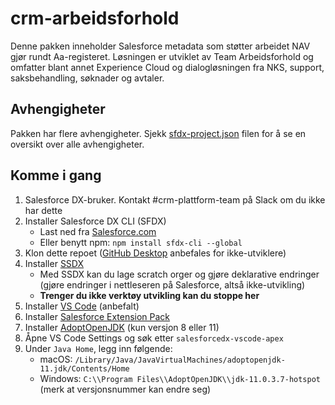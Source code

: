 # crm-arbeidsforhold
Denne pakken inneholder Salesforce metadata som støtter arbeidet NAV gjør rundt Aa-registeret. Løsningen er utviklet av Team Arbeidsforhold og omfatter blant annet Experience Cloud og dialogløsningen fra NKS, support, saksbehandling, søknader og avtaler.

## Avhengigheter

Pakken har flere avhengigheter. Sjekk [sfdx-project.json](https://github.com/navikt/crm-arbeidsforhold/blob/master/sfdx-project.json) filen for å se en oversikt over alle avhengigheter.

## Komme i gang

1. Salesforce DX-bruker. Kontakt #crm-plattform-team på Slack om du ikke har dette
2. Installer Salesforce DX CLI (SFDX)
   - Last ned fra [Salesforce.com](https://developer.salesforce.com/tools/sfdxcli)
   - Eller benytt npm: `npm install sfdx-cli --global`
3. Klon dette repoet ([GitHub Desktop](https://desktop.github.com) anbefales for ikke-utviklere)
4. Installer [SSDX](https://github.com/navikt/ssdx)
   - Med SSDX kan du lage scratch orger og gjøre deklarative endringer (gjøre endringer i nettleseren på Salesforce, altså ikke-utvikling)
   - **Trenger du ikke verktøy utvikling kan du stoppe her**
5. Installer [VS Code](https://code.visualstudio.com) (anbefalt)
6. Installer [Salesforce Extension Pack](https://marketplace.visualstudio.com/items?itemName=salesforce.salesforcedx-vscode)
7. Installer [AdoptOpenJDK](https://adoptopenjdk.net) (kun versjon 8 eller 11)
8. Åpne VS Code Settings og søk etter `salesforcedx-vscode-apex`
9. Under `Java Home`, legg inn følgende:
   - macOS: `/Library/Java/JavaVirtualMachines/adoptopenjdk-11.jdk/Contents/Home`
   - Windows: `C:\\Program Files\\AdoptOpenJDK\\jdk-11.0.3.7-hotspot` (merk at versjonsnummer kan endre seg)
